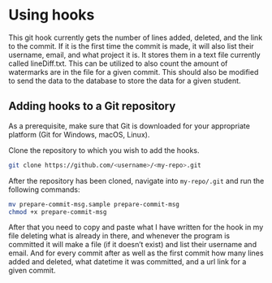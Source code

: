 # Using hooks

This git hook currently gets the number of lines added, deleted, and the link to the commit.
If it is the first time the commit is made, it will also list their username, email, and what project it is.
It stores them in a text file currently called lineDiff.txt.
This can be utilized to also count the amount of watermarks are in the file for a given commit.
This should also be modified to send the data to the database to store the data for a given student.

## Adding hooks to a Git repository

As a prerequisite, make sure that Git is downloaded for your appropriate platform (Git for Windows, macOS, Linux). 

Clone the repository to which you wish to add the hooks.

```sh
git clone https://github.com/<username>/<my-repo>.git
```

After the repository has been cloned, navigate into `my-repo/.git` and run the following commands:

```sh
mv prepare-commit-msg.sample prepare-commit-msg
chmod +x prepare-commit-msg
```

After that you need to copy and paste what I have written for the hook in my file deleting what is already in there, and whenever the program is committed it will make a file (if it doesn’t exist) and list their username and email. And for every commit after as well as the first commit how many lines added and deleted, what datetime it was committed, and a url link for a given commit.
